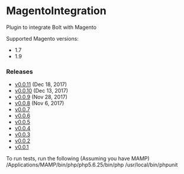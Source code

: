 # MagentoIntegration
Plugin to integrate Bolt with Magento

Supported Magento versions:
+ 1.7
+ 1.9

### Releases

+ [v0.0.11](https://s3-us-west-1.amazonaws.com/bolt-public/magento-integration-release/magento_integration_v0011.tar.gz) (Dec 18, 2017)
+ [v0.0.10](https://s3-us-west-1.amazonaws.com/bolt-public/magento-integration-release/magento_integration_v0010.tar.gz) (Dec 13, 2017)
+ [v0.0.9](https://s3-us-west-1.amazonaws.com/bolt-public/magento-integration-release/magento_integration_v009.tar.gz) (Nov 28, 2017)
+ [v0.0.8](https://s3-us-west-1.amazonaws.com/bolt-public/magento-integration-release/magento_integration_v008.tar.gz) (Nov 6, 2017)
+ [v0.0.7](https://s3-us-west-1.amazonaws.com/bolt-public/magento-integration-release/magento_integration_v007.tar.gz)
+ [v0.0.6](https://s3-us-west-1.amazonaws.com/bolt-public/magento-integration-release/magento_integration_v006.tar.gz)
+ [v0.0.5](https://s3-us-west-1.amazonaws.com/bolt-public/magento-integration-release/magento_integration_v005.tar.gz)
+ [v0.0.4](https://s3-us-west-1.amazonaws.com/bolt-public/magento-integration-release/magento_integration_v004.tar.gz)
+ [v0.0.3](https://s3-us-west-1.amazonaws.com/bolt-public/magento-integration-release/magento_integration_v003.tar.gz)
+ [v0.0.2](https://s3-us-west-1.amazonaws.com/bolt-public/magento-integration-release/magento_integration_v002.tar.gz)
+ [v0.0.1](https://s3-us-west-1.amazonaws.com/bolt-public/magento-integration-release/magento_integration_v001.tar.gz)

To run tests, run the following (Assuming you have MAMP)
/Applications/MAMP/bin/php/php5.6.25/bin/php /usr/local/bin/phpunit
